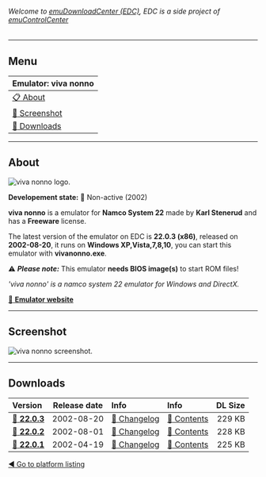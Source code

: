 ###### Welcome to [emuDownloadCenter (EDC)](https://github.com/PhoenixInteractiveNL/emuDownloadCenter/wiki/), EDC is a side project of [emuControlCenter](https://github.com/PhoenixInteractiveNL/emuControlCenter/wiki/)
***
## Menu
| **Emulator: viva nonno** |
|:---------|
| [:clipboard: About](#about) |
| [:sunrise: Screenshot](#screen) |
| [:floppy_disk: Downloads](#downloads) |
***
## About
![](https://github.com/PhoenixInteractiveNL/emuDownloadCenter/wiki/images_emulator/vivanonno_logo_200.jpg "viva nonno logo.")

**Developement state:** :red_circle: Non-active (2002)

**viva nonno** is a emulator for **Namco System 22** made by **Karl Stenerud** and has a **Freeware** license.

The latest version of the emulator on EDC is **22.0.3 (x86)**, released on **2002-08-20**, it runs on **Windows XP,Vista,7,8,10**, you can start this emulator with **vivanonno.exe**.

:warning: _**Please note:**_ This emulator **needs BIOS image(s)** to start ROM files!

_'viva nonno' is a namco system 22 emulator for Windows and DirectX._

[:link: **Emulator website**](http://vivanonno.vg-network.com/)
***
## Screenshot
![](https://raw.githubusercontent.com/PhoenixInteractiveNL/emuDownloadCenter/master/hooks/vivanonno/emulator_screen_01.jpg "viva nonno screenshot.")
***
## Downloads
| Version  | Release date  | Info       | Info       | DL Size    |
|:---------|:-------------:|:-----------|:-----------|-----------:|
| [:floppy_disk: **22.0.3**](https://github.com/PhoenixInteractiveNL/edc-repo0003/raw/master/vivanonno/22.0.3.7z) | 2002-08-20 | [:page_facing_up: Changelog](https://github.com/PhoenixInteractiveNL/edc-repo0003/blob/master/vivanonno/22.0.3_changelog.txt) | [:mag_right: Contents](https://github.com/PhoenixInteractiveNL/edc-repo0003/blob/master/vivanonno/22.0.3_contents.txt) | 229 KB |
| [:floppy_disk: **22.0.2**](https://github.com/PhoenixInteractiveNL/edc-repo0003/raw/master/vivanonno/22.0.2.7z) | 2002-08-01 | [:page_facing_up: Changelog](https://github.com/PhoenixInteractiveNL/edc-repo0003/blob/master/vivanonno/22.0.2_changelog.txt) | [:mag_right: Contents](https://github.com/PhoenixInteractiveNL/edc-repo0003/blob/master/vivanonno/22.0.2_contents.txt) | 228 KB |
| [:floppy_disk: **22.0.1**](https://github.com/PhoenixInteractiveNL/edc-repo0003/raw/master/vivanonno/22.0.1.7z) | 2002-04-19 | [:page_facing_up: Changelog](https://github.com/PhoenixInteractiveNL/edc-repo0003/blob/master/vivanonno/22.0.1_changelog.txt) | [:mag_right: Contents](https://github.com/PhoenixInteractiveNL/edc-repo0003/blob/master/vivanonno/22.0.1_contents.txt) | 225 KB |

[:arrow_backward: Go to platform listing](https://github.com/PhoenixInteractiveNL/emuDownloadCenter/wiki/EDC-Platform-List)
